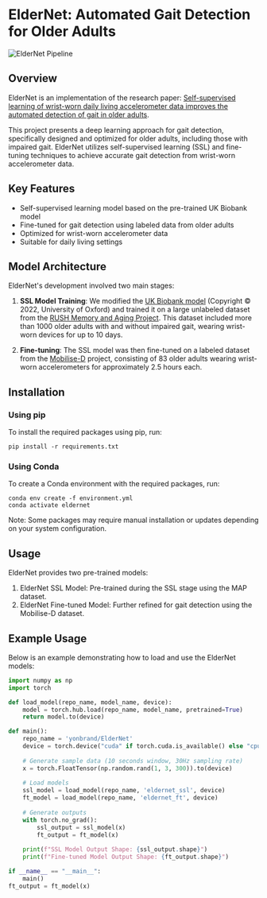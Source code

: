 # ElderNet: Automated Gait Detection for Older Adults

![ElderNet Pipeline](/imgs/ElderNetPipeline.png)

## Overview

ElderNet is an implementation of the research paper: [Self-supervised learning of wrist-worn daily living accelerometer data improves the automated detection of gait in older adults](https://www.nature.com/articles/s41598-024-71491-3).

This project presents a deep learning approach for gait detection, specifically designed and optimized for older adults, including those with impaired gait. ElderNet utilizes self-supervised learning (SSL) and fine-tuning techniques to achieve accurate gait detection from wrist-worn accelerometer data.

## Key Features

- Self-supervised learning model based on the pre-trained UK Biobank model
- Fine-tuned for gait detection using labeled data from older adults
- Optimized for wrist-worn accelerometer data
- Suitable for daily living settings

## Model Architecture

ElderNet's development involved two main stages:

1. **SSL Model Training**: We modified the [UK Biobank model](https://arxiv.org/abs/2206.02909) (Copyright © 2022, University of Oxford) and trained it on a large unlabeled dataset from the [RUSH Memory and Aging Project](https://www.radc.rush.edu/home.htm). This dataset included more than 1000 older adults with and without impaired gait, wearing wrist-worn devices for up to 10 days.

2. **Fine-tuning**: The SSL model was then fine-tuned on a labeled dataset from the [Mobilise-D](https://mobilise-d.eu/) project, consisting of 83 older adults wearing wrist-worn accelerometers for approximately 2.5 hours each.

## Installation

### Using pip

To install the required packages using pip, run:
```
pip install -r requirements.txt
```
### Using Conda

To create a Conda environment with the required packages, run:
```
conda env create -f environment.yml
conda activate eldernet
```
Note: Some packages may require manual installation or updates depending on your system configuration.

## Usage

ElderNet provides two pre-trained models:

1. ElderNet SSL Model: Pre-trained during the SSL stage using the MAP dataset.
2. ElderNet Fine-tuned Model: Further refined for gait detection using the Mobilise-D dataset.

## Example Usage

Below is an example demonstrating how to load and use the ElderNet models:

```python
import numpy as np
import torch

def load_model(repo_name, model_name, device):
    model = torch.hub.load(repo_name, model_name, pretrained=True)
    return model.to(device)

def main():
    repo_name = 'yonbrand/ElderNet'
    device = torch.device("cuda" if torch.cuda.is_available() else "cpu")
    
    # Generate sample data (10 seconds window, 30Hz sampling rate)
    x = torch.FloatTensor(np.random.rand(1, 3, 300)).to(device)
    
    # Load models
    ssl_model = load_model(repo_name, 'eldernet_ssl', device)
    ft_model = load_model(repo_name, 'eldernet_ft', device)
    
    # Generate outputs
    with torch.no_grad():
        ssl_output = ssl_model(x)
        ft_output = ft_model(x)
    
    print(f"SSL Model Output Shape: {ssl_output.shape}")
    print(f"Fine-tuned Model Output Shape: {ft_output.shape}")

if __name__ == "__main__":
    main()
ft_output = ft_model(x)
